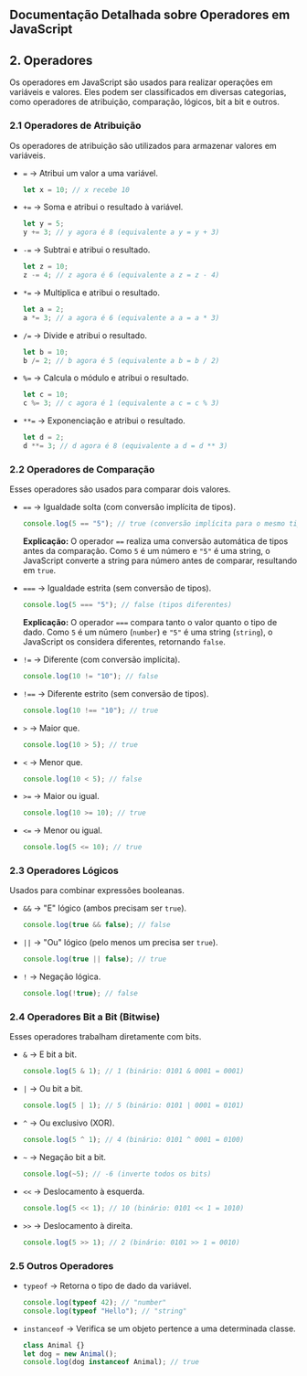 ## Documentação Detalhada sobre Operadores em JavaScript

## 2. Operadores

Os operadores em JavaScript são usados para realizar operações em variáveis e valores. Eles podem ser classificados em diversas categorias, como operadores de atribuição, comparação, lógicos, bit a bit e outros.

### 2.1 Operadores de Atribuição

Os operadores de atribuição são utilizados para armazenar valores em variáveis.

- `=` → Atribui um valor a uma variável.

  ```javascript
  let x = 10; // x recebe 10
  ```

- `+=` → Soma e atribui o resultado à variável.

  ```javascript
  let y = 5;
  y += 3; // y agora é 8 (equivalente a y = y + 3)
  ```

- `-=` → Subtrai e atribui o resultado.

  ```javascript
  let z = 10;
  z -= 4; // z agora é 6 (equivalente a z = z - 4)
  ```

- `*=` → Multiplica e atribui o resultado.

  ```javascript
  let a = 2;
  a *= 3; // a agora é 6 (equivalente a a = a * 3)
  ```

- `/=` → Divide e atribui o resultado.

  ```javascript
  let b = 10;
  b /= 2; // b agora é 5 (equivalente a b = b / 2)
  ```

- `%=` → Calcula o módulo e atribui o resultado.

  ```javascript
  let c = 10;
  c %= 3; // c agora é 1 (equivalente a c = c % 3)
  ```

- `**=` → Exponenciação e atribui o resultado.

  ```javascript
  let d = 2;
  d **= 3; // d agora é 8 (equivalente a d = d ** 3)
  ```

### 2.2 Operadores de Comparação

Esses operadores são usados para comparar dois valores.

- `==` → Igualdade solta (com conversão implícita de tipos).

  ```javascript
  console.log(5 == "5"); // true (conversão implícita para o mesmo tipo)
  ```

  **Explicação:** O operador `==` realiza uma conversão automática de tipos antes da comparação. Como `5` é um número e `"5"` é uma string, o JavaScript converte a string para número antes de comparar, resultando em `true`.

- `===` → Igualdade estrita (sem conversão de tipos).

  ```javascript
  console.log(5 === "5"); // false (tipos diferentes)
  ```

  **Explicação:** O operador `===` compara tanto o valor quanto o tipo de dado. Como `5` é um número (`number`) e `"5"` é uma string (`string`), o JavaScript os considera diferentes, retornando `false`.

- `!=` → Diferente (com conversão implícita).

  ```javascript
  console.log(10 != "10"); // false
  ```

- `!==` → Diferente estrito (sem conversão de tipos).

  ```javascript
  console.log(10 !== "10"); // true
  ```

- `>` → Maior que.

  ```javascript
  console.log(10 > 5); // true
  ```

- `<` → Menor que.

  ```javascript
  console.log(10 < 5); // false
  ```

- `>=` → Maior ou igual.

  ```javascript
  console.log(10 >= 10); // true
  ```

- `<=` → Menor ou igual.

  ```javascript
  console.log(5 <= 10); // true
  ```

### 2.3 Operadores Lógicos

Usados para combinar expressões booleanas.

- `&&` → "E" lógico (ambos precisam ser `true`).

  ```javascript
  console.log(true && false); // false
  ```

- `||` → "Ou" lógico (pelo menos um precisa ser `true`).

  ```javascript
  console.log(true || false); // true
  ```

- `!` → Negação lógica.

  ```javascript
  console.log(!true); // false
  ```

### 2.4 Operadores Bit a Bit (Bitwise)

Esses operadores trabalham diretamente com bits.

- `&` → E bit a bit.

  ```javascript
  console.log(5 & 1); // 1 (binário: 0101 & 0001 = 0001)
  ```

- `|` → Ou bit a bit.

  ```javascript
  console.log(5 | 1); // 5 (binário: 0101 | 0001 = 0101)
  ```

- `^` → Ou exclusivo (XOR).

  ```javascript
  console.log(5 ^ 1); // 4 (binário: 0101 ^ 0001 = 0100)
  ```

- `~` → Negação bit a bit.

  ```javascript
  console.log(~5); // -6 (inverte todos os bits)
  ```

- `<<` → Deslocamento à esquerda.

  ```javascript
  console.log(5 << 1); // 10 (binário: 0101 << 1 = 1010)
  ```

- `>>` → Deslocamento à direita.

  ```javascript
  console.log(5 >> 1); // 2 (binário: 0101 >> 1 = 0010)
  ```

### 2.5 Outros Operadores

- `typeof` → Retorna o tipo de dado da variável.

  ```javascript
  console.log(typeof 42); // "number"
  console.log(typeof "Hello"); // "string"
  ```

- `instanceof` → Verifica se um objeto pertence a uma determinada classe.

  ```javascript
  class Animal {}
  let dog = new Animal();
  console.log(dog instanceof Animal); // true
  ```
